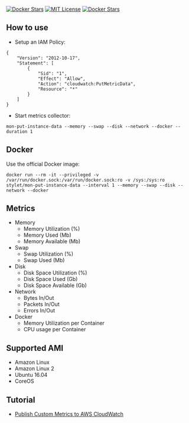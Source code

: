 [![Docker Stars](https://img.shields.io/docker/pulls/mlabouardy/mon-put-instance-data.svg)](https://hub.docker.com/r/stylet/mon-put-instance-data/) 
[![MIT License](http://img.shields.io/badge/license-MIT-blue.svg?style=flat)](LICENSE) [![Docker Stars](https://img.shields.io/github/issues/mlabouardy/mon-put-instance-data.svg)](https://github.com/stylet/mon-put-instance-data/issues)  

## How to use

* Setup an IAM Policy:

```
{
    "Version": "2012-10-17",
    "Statement": [
        {
            "Sid": "1",
            "Effect": "Allow",
            "Action": "cloudwatch:PutMetricData",
            "Resource": "*"
        }
    ]
}
```

* Start metrics collector:

```
mon-put-instance-data --memory --swap --disk --network --docker --duration 1
```

## Docker

Use the official Docker image:

```
docker run --rm -it --privileged -v /var/run/docker.sock:/var/run/docker.sock:ro -v /sys:/sys:ro stylet/mon-put-instance-data --interval 1 --memory --swap --disk --network --docker
```

## Metrics

* Memory
    * Memory Utilization (%)
    * Memory Used (Mb)
    * Memory Available (Mb)
* Swap
    * Swap Utilization (%)
    * Swap Used (Mb)
* Disk
    * Disk Space Utilization (%)
    * Disk Space Used (Gb)
    * Disk Space Available (Gb)
* Network
    * Bytes In/Out
    * Packets In/Out
    * Errors In/Out
* Docker
    * Memory Utilization per Container
    * CPU usage per Container

## Supported AMI

* Amazon Linux
* Amazon Linux 2
* Ubuntu 16.04
* CoreOS

## Tutorial

* [Publish Custom Metrics to AWS CloudWatch](http://www.blog.labouardy.com/publish-custom-metrics-aws-cloudwatch/)
